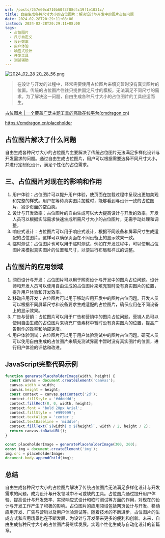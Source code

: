 ```yaml
---
url: /posts/257e60cd710b60f3f88d4c19f1e1031c/
title: 自由生成各种尺寸大小的占位图片：解决设计与开发中的图片占位问题
date: 2024-02-28T20:29:11+08:00
lastmod: 2024-02-28T20:29:11+08:00
tags:
  - 占位图片
  - 尺寸自定义
  - 设计效率
  - 用户体验
  - 响应式设计
  - 开发工具
  - 测试辅助
---
```



<img src="https://static.cmdragon.cn/blog/images/2024_02_28 20_28_56.png@blog" title="2024_02_28 20_28_56.png" alt="2024_02_28 20_28_56.png"/>


> 在设计与开发的过程中，经常需要使用占位图片来填充暂时没有真实图片的位置。传统的占位图片往往只提供固定尺寸的模板，无法满足不同尺寸的需求。为了解决这一问题，自由生成各种尺寸大小的占位图片的工具应运而生。

[占位图片 | 一个覆盖广泛主题工具的高效在线平台(cmdragon.cn)](https://cmdragon.cn/placeholder)

https://cmdragon.cn/placeholder

## 占位图片解决了什么问题

自由生成各种尺寸大小的占位图片主要解决了传统占位图片无法满足多样化设计与开发需求的问题。通过自由生成占位图片，用户可以根据需要选择不同尺寸大小，并进行定制化设计，满足个性化的占位需求。

## 三、占位图片对现在的影响和作用

1. 用户体验：占位图片可以提升用户体验，使页面在加载过程中呈现出更加美观和完整的样式。用户在等待真实图片加载时，能够看到与设计一致的占位图片，减少页面的空白感。
2. 设计与开发效率：占位图片的自由生成可以大大提高设计与开发的效率。开发人员可以根据实际需求快速生成所需尺寸大小的占位图片，无需手动处理和调整。
3. 响应式设计：占位图片可以用于响应式设计，根据不同设备和屏幕尺寸生成适配的占位图片。这样可以确保页面在不同设备上的显示效果一致。
4. 临时测试：占位图片也可以用于临时测试，例如在开发过程中，可以使用占位图片来模拟真实图片的位置和尺寸，以便进行布局和样式的调整。

## 占位图片的应用领域

1. 网页设计与开发：占位图片可以用于网页设计与开发中的图片占位问题。设计师和开发人员可以使用自由生成的占位图片来填充暂时没有真实图片的位置，提升用户体验和开发效率。
2. 移动应用开发：占位图片可以用于移动应用开发中的图片占位问题。开发人员可以根据不同屏幕尺寸和设备要求生成适配的占位图片，确保应用在不同设备上的显示效果。
3. 广告与营销：占位图片可以用于广告和营销中的图片占位问题。营销人员可以使用自由生成的占位图片来填充广告素材中暂时没有真实图片的位置，提高广告制作的效率和响应速度。
4. 用户体验测试：占位图片可以用于用户体验测试中的图片占位问题。研究人员可以使用自由生成的占位图片来填充测试界面中暂时没有真实图片的位置，进行用户体验的评估和改进。

## JavaScript完整代码示例

```javascript
function generatePlaceholderImage(width, height) {
  const canvas = document.createElement('canvas');
  canvas.width = width;
  canvas.height = height;
  const context = canvas.getContext('2d');
  context.fillStyle = '#dddddd';
  context.fillRect(0, 0, width, height);
  context.font = 'bold 20px Arial';
  context.fillStyle = '#999999';
  context.textAlign = 'center';
  context.textBaseline = 'middle';
  context.fillText(`${width} x ${height}`, width / 2, height / 2);
  return canvas.toDataURL();
}

const placeholderImage = generatePlaceholderImage(300, 200);
const img = document.createElement('img');
img.src = placeholderImage;
document.body.appendChild(img);
```

## 总结

自由生成各种尺寸大小的占位图片解决了传统占位图片无法满足多样化设计与开发需求的问题，成为设计与开发领域中不可或缺的工具。占位图片通过提升用户体验、提高设计与开发效率、实现响应式设计和临时测试等方面的作用，对现在的设计与开发工作产生了积极的影响。占位图片的应用领域包括网页设计与开发、移动应用开发、广告与营销以及用户体验测试等。随着技术的不断进步，占位图片的生成方式和应用场景也在不断发展，为设计与开发带来更多的便利和创新。未来，自由生成各种尺寸大小的占位图片将继续发展，实现个性化生成与自动化设计的新篇章。